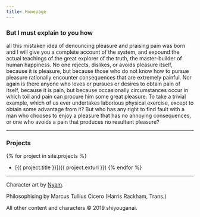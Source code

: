 ```yaml
---
title: Homepage
---
```


### But I must explain to you how

all this mistaken idea of denouncing pleasure and praising pain was born and I will give you a complete account of the system, and expound the actual teachings of the great explorer of the truth, the master-builder of human happiness. No one rejects, dislikes, or avoids pleasure itself, because it is pleasure, but because those who do not know how to pursue pleasure rationally encounter consequences that are extremely painful. Nor again is there anyone who loves or pursues or desires to obtain pain of itself, because it is pain, but because occasionally circumstances occur in which toil and pain can procure him some great pleasure. To take a trivial example, which of us ever undertakes laborious physical exercise, except to obtain some advantage from it? But who has any right to find fault with a man who chooses to enjoy a pleasure that has no annoying consequences, or one who avoids a pain that produces no resultant pleasure?

***

### Projects

{% for project in site.projects %}
*  [{{ project.title }}]({{ project.exturl }})
{% endfor %}

***

Character art by [Nyam](https://twitter.com/nyawurin).

Philosophising by Marcus Tullius Cicero (Harris Rackham, Trans.)

All other content and characters &copy; 2019 shiyouganai.
